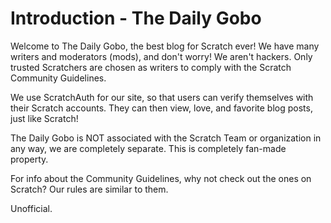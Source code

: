 # Introduction -  The Daily Gobo
Welcome to The Daily Gobo, the best blog for Scratch ever! We have many writers and moderators (mods), and don't worry! We aren't hackers. Only trusted Scratchers are chosen as writers to comply with the Scratch Community Guidelines.

We use ScratchAuth for our site, so that users can verify themselves with their Scratch accounts. They can then view, love, and favorite blog posts, just like Scratch!

The Daily Gobo is NOT associated with the Scratch Team or organization in any way, we are completely separate. This is completely fan-made property.

For info about the Community Guidelines, why not check out the ones on Scratch? Our rules are similar to them.

Unofficial.
